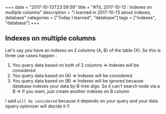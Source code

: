 +++
date = "2017-10-13T23:59:59"
title = "#TIL 2017-10-13 : Indexes on multiple columns"
description = "I learned in 2017-10-13 about indexes, database"
categories = ["Today I learned", "database"]
tags = ["indexes", "database"]
+++



## Indexes on multiple columns

Let's say you have an indexes on 2 columns (A, B) of the table (X). So this is three use cases happen :

1. You query data based on both of 2 columns => Indexes will be considered
2. You query data based on (A) => Indexes will be considered
3. You query data based on (B) => Indexes will be ignored because database indexes your data by B-tree algo. So it can't search node via a B => If you want, just create another indexes on B column

I said `will be considered` because it depends on your query and your data (query optimizer will decide it !)
